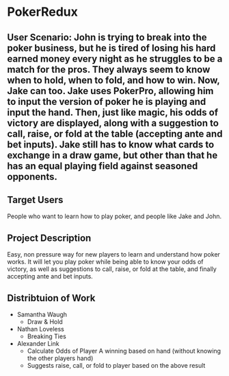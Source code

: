 # PokerRedux

## User Scenario: John is trying to break into the poker business, but he is tired of losing his hard earned money every night as he struggles to be a match for the pros. They always seem to know when to hold, when to fold, and how to win. Now, Jake can too. Jake uses PokerPro, allowing him to input the version of poker he is playing and input the hand. Then, just like magic, his odds of victory are displayed, along with a suggestion to call, raise, or fold at the table (accepting ante and bet inputs). Jake still has to know what cards to exchange in a draw game, but other than that he has an equal playing field against seasoned opponents.

## Target Users
People who want to learn how to play poker, and people like Jake and John.

## Project Description
Easy, non pressure way for new players to learn and understand how poker works. It will let you play poker while being able to know your odds of victory, as well as suggestions to call, raise, or fold at the table, and finally accepting ante and bet inputs.

## Distribtuion of Work
+ Samantha Waugh
  - Draw & Hold
+ Nathan Loveless
  - Breaking Ties
+ Alexander Link
  - Calculate Odds of Player A winning based on hand (without knowing the other players hand)
  - Suggests raise, call, or fold to player based on the above result
